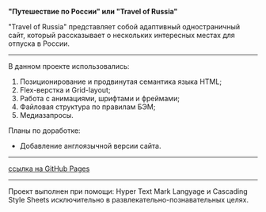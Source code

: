  **"Путешествие по России" или "Travel of Russia"** 

 "Travel of Russia" представляет собой адаптивный одностраничный сайт, который рассказывает о нескольких интересных местах для отпуска в России.

---

 В данном проекте использовались: 

 1. Позиционирование и продвинутая семантика языка HTML;
 2. Flex-верстка и Grid-layout;
 3. Работа с анимациями, шрифтами и фреймами;
 4. Файловая структура по правилам БЭМ;
 5. Медиазапросы.

 Планы по доработке:

 - Добавление англоязычной версии сайта.

---

 [ссылка на GitHub Pages](https://bukingemskiy.github.io/russian-travel/)

---

 Проект выполнен при помощи: Hyper Text Mark Langyage и Cascading Style Sheets исключительно в развлекательно-познавательных целях.
